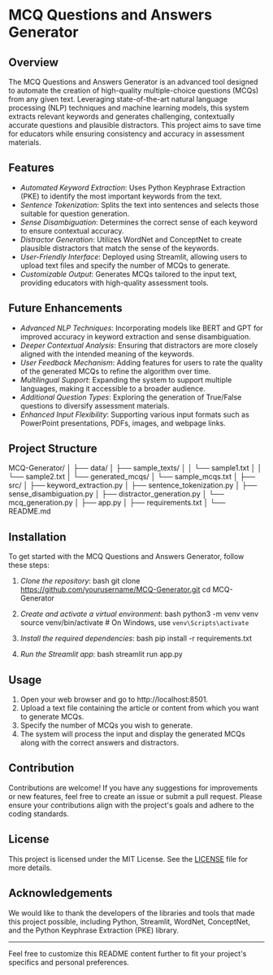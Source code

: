 # MCQ Questions and Answers Generator

## Overview

The MCQ Questions and Answers Generator is an advanced tool designed to automate the creation of high-quality multiple-choice questions (MCQs) from any given text. Leveraging state-of-the-art natural language processing (NLP) techniques and machine learning models, this system extracts relevant keywords and generates challenging, contextually accurate questions and plausible distractors. This project aims to save time for educators while ensuring consistency and accuracy in assessment materials.

## Features

- *Automated Keyword Extraction*: Uses Python Keyphrase Extraction (PKE) to identify the most important keywords from the text.
- *Sentence Tokenization*: Splits the text into sentences and selects those suitable for question generation.
- *Sense Disambiguation*: Determines the correct sense of each keyword to ensure contextual accuracy.
- *Distractor Generation*: Utilizes WordNet and ConceptNet to create plausible distractors that match the sense of the keywords.
- *User-Friendly Interface*: Deployed using Streamlit, allowing users to upload text files and specify the number of MCQs to generate.
- *Customizable Output*: Generates MCQs tailored to the input text, providing educators with high-quality assessment tools.

## Future Enhancements

- *Advanced NLP Techniques*: Incorporating models like BERT and GPT for improved accuracy in keyword extraction and sense disambiguation.
- *Deeper Contextual Analysis*: Ensuring that distractors are more closely aligned with the intended meaning of the keywords.
- *User Feedback Mechanism*: Adding features for users to rate the quality of the generated MCQs to refine the algorithm over time.
- *Multilingual Support*: Expanding the system to support multiple languages, making it accessible to a broader audience.
- *Additional Question Types*: Exploring the generation of True/False questions to diversify assessment materials.
- *Enhanced Input Flexibility*: Supporting various input formats such as PowerPoint presentations, PDFs, images, and webpage links.

## Project Structure


MCQ-Generator/
│
├── data/
│   ├── sample_texts/
│   │   └── sample1.txt
│   │   └── sample2.txt
│   └── generated_mcqs/
│       └── sample_mcqs.txt
│
├── src/
│   ├── keyword_extraction.py
│   ├── sentence_tokenization.py
│   ├── sense_disambiguation.py
│   ├── distractor_generation.py
│   └── mcq_generation.py
│
├── app.py
│
├── requirements.txt
│
└── README.md


## Installation

To get started with the MCQ Questions and Answers Generator, follow these steps:

1. *Clone the repository*:
   bash
   git clone https://github.com/yourusername/MCQ-Generator.git
   cd MCQ-Generator
   

2. *Create and activate a virtual environment*:
   bash
   python3 -m venv venv
   source venv/bin/activate   # On Windows, use `venv\Scripts\activate`
   

3. *Install the required dependencies*:
   bash
   pip install -r requirements.txt
   

4. *Run the Streamlit app*:
   bash
   streamlit run app.py
   

## Usage

1. Open your web browser and go to http://localhost:8501.
2. Upload a text file containing the article or content from which you want to generate MCQs.
3. Specify the number of MCQs you wish to generate.
4. The system will process the input and display the generated MCQs along with the correct answers and distractors.

## Contribution

Contributions are welcome! If you have any suggestions for improvements or new features, feel free to create an issue or submit a pull request. Please ensure your contributions align with the project's goals and adhere to the coding standards.

## License

This project is licensed under the MIT License. See the [LICENSE](LICENSE) file for more details.

## Acknowledgements

We would like to thank the developers of the libraries and tools that made this project possible, including Python, Streamlit, WordNet, ConceptNet, and the Python Keyphrase Extraction (PKE) library.

---

Feel free to customize this README content further to fit your project's specifics and personal preferences.
